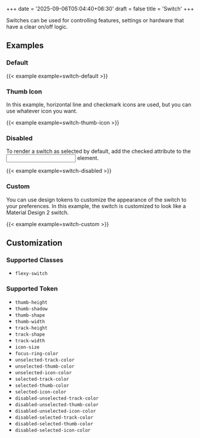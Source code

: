 +++
date = '2025-09-06T05:04:40+06:30'
draft = false
title = 'Switch'
+++

Switches can be used for controlling features, settings or hardware that have a clear on/off logic.

<!--more-->

## Examples

### Default

{{< example example=switch-default >}}

### Thumb Icon

In this example, horizontal line and checkmark icons are used, but you can use
whatever icon you want.

{{< example example=switch-thumb-icon >}}

### Disabled

To render a switch as selected by default, add the checked attribute to the <input> element.

{{< example example=switch-disabled >}}

### Custom

You can use design tokens to customize the appearance of the switch to your preferences. In this example, the switch is customized to look like a Material Design 2 switch.

{{< example example=switch-custom >}}

## Customization

### Supported Classes

- `flexy-switch`

### Supported Token

- `thumb-height`
- `thumb-shadow`
- `thumb-shape`
- `thumb-width`
- `track-height`
- `track-shape`
- `track-width`
- `icon-size`
- `focus-ring-color`
- `unselected-track-color`
- `unselected-thumb-color`
- `unselected-icon-color`
- `selected-track-color`
- `selected-thumb-color`
- `selected-icon-color`
- `disabled-unselected-track-color`
- `disabled-unselected-thumb-color`
- `disabled-unselected-icon-color`
- `disabled-selected-track-color`
- `disabled-selected-thumb-color`
- `disabled-selected-icon-color`
